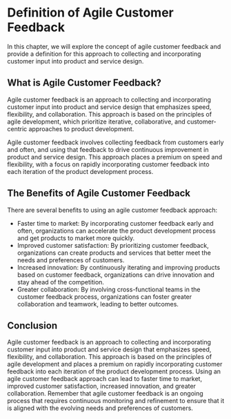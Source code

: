 # Definition of Agile Customer Feedback

In this chapter, we will explore the concept of agile customer feedback and provide a definition for this approach to collecting and incorporating customer input into product and service design.

What is Agile Customer Feedback?
--------------------------------

Agile customer feedback is an approach to collecting and incorporating customer input into product and service design that emphasizes speed, flexibility, and collaboration. This approach is based on the principles of agile development, which prioritize iterative, collaborative, and customer-centric approaches to product development.

Agile customer feedback involves collecting feedback from customers early and often, and using that feedback to drive continuous improvement in product and service design. This approach places a premium on speed and flexibility, with a focus on rapidly incorporating customer feedback into each iteration of the product development process.

The Benefits of Agile Customer Feedback
---------------------------------------

There are several benefits to using an agile customer feedback approach:

* Faster time to market: By incorporating customer feedback early and often, organizations can accelerate the product development process and get products to market more quickly.
* Improved customer satisfaction: By prioritizing customer feedback, organizations can create products and services that better meet the needs and preferences of customers.
* Increased innovation: By continuously iterating and improving products based on customer feedback, organizations can drive innovation and stay ahead of the competition.
* Greater collaboration: By involving cross-functional teams in the customer feedback process, organizations can foster greater collaboration and teamwork, leading to better outcomes.

Conclusion
----------

Agile customer feedback is an approach to collecting and incorporating customer input into product and service design that emphasizes speed, flexibility, and collaboration. This approach is based on the principles of agile development and places a premium on rapidly incorporating customer feedback into each iteration of the product development process. Using an agile customer feedback approach can lead to faster time to market, improved customer satisfaction, increased innovation, and greater collaboration. Remember that agile customer feedback is an ongoing process that requires continuous monitoring and refinement to ensure that it is aligned with the evolving needs and preferences of customers.
